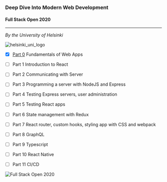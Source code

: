 ### Deep Dive Into Modern Web Development
#### Full Stack Open 2020

---
_By the University of Helsinki_

![helsinki_uni_logo](https://fullstackopen.com/static/uoh_centre-3689cf9983a2ebc8089c8f078a9c4769.svg)

-[x] [Part 0](part0_fundamentals) Fundamentals of Web Apps
-[ ] Part 1 Introduction to React
-[ ] Part 2 Communicating with Server
-[ ] Part 3 Programming a server with NodeJS and Express
-[ ] Part 4 Testing Express servers, user administration
-[ ] Part 5 Testing React apps
-[ ] Part 6 State management with Redux
-[ ] Part 7 React router, custom hooks, styling app with CSS and webpack
-[ ] Part 8 GraphQL
-[ ] Part 9 Typescript
-[ ] Part 10 React Native
-[ ] Part 11 CI/CD



![Full Stack Open 2020](https://blog.zhenkai.xyz/wp-content/uploads/2020/03/fullstackopenlogo.png)

